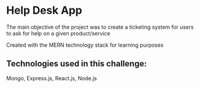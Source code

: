# Help Desk App

The main objective of the project was to create a ticketing system for users to ask for help on a given product/service

Created with the MERN technology stack for learning purposes

## Technologies used in this challenge:

Mongo, Express.js, React.js, Node.js
